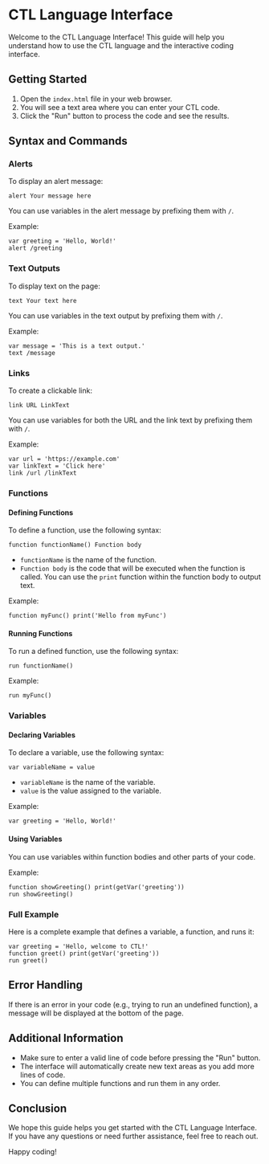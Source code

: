 # CTL Language Interface

Welcome to the CTL Language Interface! This guide will help you understand how to use the CTL language and the interactive coding interface.

## Getting Started

1. Open the `index.html` file in your web browser.
2. You will see a text area where you can enter your CTL code.
3. Click the "Run" button to process the code and see the results.

## Syntax and Commands

### Alerts

To display an alert message:

```
alert Your message here
```

You can use variables in the alert message by prefixing them with `/`.

Example:
```
var greeting = 'Hello, World!'
alert /greeting
```

### Text Outputs

To display text on the page:

```
text Your text here
```

You can use variables in the text output by prefixing them with `/`.

Example:
```
var message = 'This is a text output.'
text /message
```

### Links

To create a clickable link:

```
link URL LinkText
```

You can use variables for both the URL and the link text by prefixing them with `/`.

Example:
```
var url = 'https://example.com'
var linkText = 'Click here'
link /url /linkText
```

### Functions

#### Defining Functions

To define a function, use the following syntax:

```
function functionName() Function body
```

- `functionName` is the name of the function.
- `Function body` is the code that will be executed when the function is called. You can use the `print` function within the function body to output text.

Example:
```
function myFunc() print('Hello from myFunc')
```

#### Running Functions

To run a defined function, use the following syntax:

```
run functionName()
```

Example:
```
run myFunc()
```

### Variables

#### Declaring Variables

To declare a variable, use the following syntax:

```
var variableName = value
```

- `variableName` is the name of the variable.
- `value` is the value assigned to the variable.

Example:
```
var greeting = 'Hello, World!'
```

#### Using Variables

You can use variables within function bodies and other parts of your code.

Example:
```
function showGreeting() print(getVar('greeting'))
run showGreeting()
```

### Full Example

Here is a complete example that defines a variable, a function, and runs it:

```
var greeting = 'Hello, welcome to CTL!'
function greet() print(getVar('greeting'))
run greet()
```

## Error Handling

If there is an error in your code (e.g., trying to run an undefined function), a message will be displayed at the bottom of the page.

## Additional Information

- Make sure to enter a valid line of code before pressing the "Run" button.
- The interface will automatically create new text areas as you add more lines of code.
- You can define multiple functions and run them in any order.

## Conclusion

We hope this guide helps you get started with the CTL Language Interface. If you have any questions or need further assistance, feel free to reach out.

Happy coding!
